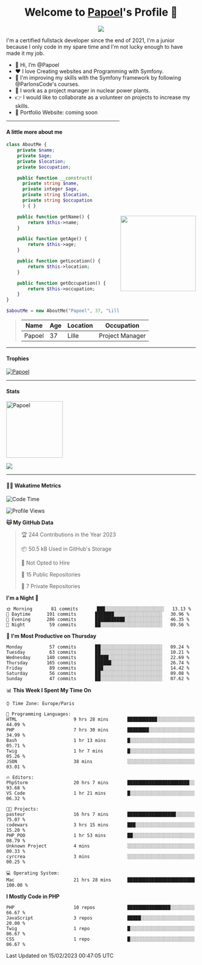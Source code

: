 <p align="center">
  <h1 align="center">Welcome to <a href="https://github.com/Papoel">Papoel</a>'s Profile 👋</h1>
</p>
<p align="center">
  <a align="center" href="https://github.com/DenverCoder1/readme-typing-svg"><img src="https://readme-typing-svg.herokuapp.com?&font=IBM+Plex+Sans&color=F72EE2&size=25&lines=Welcome+to+my+GitHub+Profile!;I'm+a+Junior+.+.+.;I'm+a+backend+developer;I'm+a+in+love+with+Symfony" /></a>
</p>
<p>I'm a certified fullstack developer since the end of 2021, I'm a junior because I only code in my spare time and I'm not lucky enough to have made it my job.
</p>

<div>
  <ul align="left">
    <li>👋 Hi, I’m @Papoel</li>
    <li>❤️ I love Creating websites and Programming with Symfony.</li>
    <li>🌱 I'm improving my skills with the Symfony framework by following @ParlonsCode's courses.</li>
    <li>💼 I work as a project manager in nuclear power plants.</li>
    <li>👉 I would like to collaborate as a volunteer on projects to increase my skills.</li>
    <li>🧐 Portfolio Website: coming soon</li>
  </ul>

<img align="right" style="width:200px; margin-top:50%; display:block;" src="https://media.giphy.com/media/M9gbBd9nbDrOTu1Mqx/giphy.gif">
</div>

---
#### A little more about me
```php
class AboutMe {
    private $name;
    private $age;
    private $location;
    private $occupation;

    public function __construct(
      private string $name, 
      private integer $age, 
      private string $location, 
      private string $occupation
      ) { }

    public function getName() {
        return $this->name;
    }

    public function getAge() {
        return $this->age;
    }

    public function getLocation() {
        return $this->location;
    }

    public function getOccupation() {
        return $this->occupation;
    }
}

$aboutMe = new AboutMe("Papoel", 37, "Lille", "Project Manager");
```
>| Name     | Age | Location   | Occupation     |
>|----------|-----|------------|----------------|
>| Papoel   | 37  | Lille      | Project Manager|

---
#### Trophies

<p align="left">
  <a href="https://github.com/Papoel/github-profile-trophy">
    <img src="https://github-profile-trophy.vercel.app/?username=Papoel&row=2&column=6&theme=onedark&column=8&no-frame=false&no-bg=false" 
         alt="Papoel">
  </a>
</p>

---
#### Stats
<p align="left">
  <img align="center" height="150em" src="https://github-readme-streak-stats.herokuapp.com/?user=Papoel&theme=onedark" alt="Papoel" />
</p>

<p>
<!-- GitHub Stats -->
<picture>
  <source 
    srcset="https://github-readme-stats.vercel.app/api?username=papoel&show_icons=true&theme=dark"
    media="(prefers-color-scheme: dark)"
  />
  <source
    srcset="https://github-readme-stats.vercel.app/api?username=papoel&show_icons=true"
    media="(prefers-color-scheme: light), (prefers-color-scheme: no-preference)"
  />
  <img src="https://github-readme-stats.vercel.app/api?username=papoel&show_icons=true" />
</picture>
</p>

----
####  🧑‍💻 Wakatime Metrics
<!--START_SECTION:waka-->
![Code Time](http://img.shields.io/badge/Code%20Time-3%2C069%20hrs%2039%20mins-blue)

![Profile Views](http://img.shields.io/badge/Profile%20Views-0-blue)

**🐱 My GitHub Data** 

> 🏆 244 Contributions in the Year 2023
 > 
> 📦 50.5 kB Used in GitHub's Storage 
 > 
> 🚫 Not Opted to Hire
 > 
> 📜 15 Public Repositories 
 > 
> 🔑 7 Private Repositories  
 > 
**I'm a Night 🦉** 

```text
🌞 Morning       81 commits       ███░░░░░░░░░░░░░░░░░░░░░░   13.13 % 
🌆 Daytime      191 commits       ███████░░░░░░░░░░░░░░░░░░   30.96 % 
🌃 Evening      286 commits       ███████████░░░░░░░░░░░░░░   46.35 % 
🌙 Night         59 commits       ██░░░░░░░░░░░░░░░░░░░░░░░   09.56 % 

```
📅 **I'm Most Productive on Thursday** 

```text
Monday          57 commits       ██░░░░░░░░░░░░░░░░░░░░░░░   09.24 % 
Tuesday         63 commits       ██░░░░░░░░░░░░░░░░░░░░░░░   10.21 % 
Wednesday      140 commits       █████░░░░░░░░░░░░░░░░░░░░   22.69 % 
Thursday       165 commits       ██████░░░░░░░░░░░░░░░░░░░   26.74 % 
Friday          89 commits       ███░░░░░░░░░░░░░░░░░░░░░░   14.42 % 
Saturday        56 commits       ██░░░░░░░░░░░░░░░░░░░░░░░   09.08 % 
Sunday          47 commits       ██░░░░░░░░░░░░░░░░░░░░░░░   07.62 % 

```


📊 **This Week I Spent My Time On** 

```text
⌚︎ Time Zone: Europe/Paris

💬 Programming Languages: 
HTML                     9 hrs 28 mins       ███████████░░░░░░░░░░░░░░   44.09 % 
PHP                      7 hrs 30 mins       ████████░░░░░░░░░░░░░░░░░   34.99 % 
Bash                     1 hr 13 mins        █░░░░░░░░░░░░░░░░░░░░░░░░   05.71 % 
Twig                     1 hr 7 mins         █░░░░░░░░░░░░░░░░░░░░░░░░   05.26 % 
JSON                     38 mins             ░░░░░░░░░░░░░░░░░░░░░░░░░   03.01 % 

🔥 Editors: 
PhpStorm                 20 hrs 7 mins       ███████████████████████░░   93.68 % 
VS Code                  1 hr 21 mins        █░░░░░░░░░░░░░░░░░░░░░░░░   06.32 % 

🐱‍💻 Projects: 
pasteur                  16 hrs 7 mins       ██████████████████░░░░░░░   75.07 % 
codewars                 3 hrs 15 mins       ███░░░░░░░░░░░░░░░░░░░░░░   15.20 % 
PHP_POO                  1 hr 53 mins        ██░░░░░░░░░░░░░░░░░░░░░░░   08.79 % 
Unknown Project          4 mins              ░░░░░░░░░░░░░░░░░░░░░░░░░   00.33 % 
cyrcrea                  3 mins              ░░░░░░░░░░░░░░░░░░░░░░░░░   00.25 % 

💻 Operating System: 
Mac                      21 hrs 28 mins      █████████████████████████   100.00 % 

```

**I Mostly Code in PHP** 

```text
PHP                      10 repos            ████████████████░░░░░░░░░   66.67 % 
JavaScript               3 repos             █████░░░░░░░░░░░░░░░░░░░░   20.00 % 
Twig                     1 repo              █░░░░░░░░░░░░░░░░░░░░░░░░   06.67 % 
CSS                      1 repo              █░░░░░░░░░░░░░░░░░░░░░░░░   06.67 % 

```



 Last Updated on 15/02/2023 00:47:05 UTC
<!--END_SECTION:waka-->

